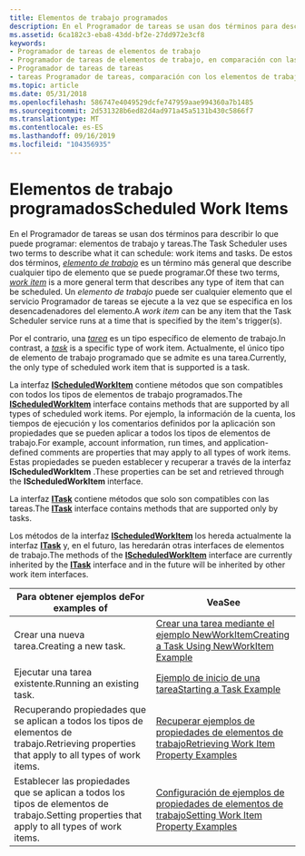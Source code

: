 ```yaml
---
title: Elementos de trabajo programados
description: En el Programador de tareas se usan dos términos para describir lo que puede programar elementos de trabajo y tareas.
ms.assetid: 6ca182c3-eba8-43dd-bf2e-27dd972e3cf8
keywords:
- Programador de tareas de elementos de trabajo
- Programador de tareas de elementos de trabajo, en comparación con las tareas
- Programador de tareas de tareas
- tareas Programador de tareas, comparación con los elementos de trabajo
ms.topic: article
ms.date: 05/31/2018
ms.openlocfilehash: 586747e4049529dcfe747959aae994360a7b1485
ms.sourcegitcommit: 2d531328b6ed82d4ad971a45a5131b430c5866f7
ms.translationtype: MT
ms.contentlocale: es-ES
ms.lasthandoff: 09/16/2019
ms.locfileid: "104356935"
---
```

# <a name="scheduled-work-items"></a><span data-ttu-id="12f29-107">Elementos de trabajo programados</span><span class="sxs-lookup"><span data-stu-id="12f29-107">Scheduled Work Items</span></span>

<span data-ttu-id="12f29-108">En el Programador de tareas se usan dos términos para describir lo que puede programar: elementos de trabajo y tareas.</span><span class="sxs-lookup"><span data-stu-id="12f29-108">The Task Scheduler uses two terms to describe what it can schedule: work items and tasks.</span></span> <span data-ttu-id="12f29-109">De estos dos términos, [*elemento de trabajo*](w.md) es un término más general que describe cualquier tipo de elemento que se puede programar.</span><span class="sxs-lookup"><span data-stu-id="12f29-109">Of these two terms, [*work item*](w.md) is a more general term that describes any type of item that can be scheduled.</span></span> <span data-ttu-id="12f29-110">Un *elemento de trabajo* puede ser cualquier elemento que el servicio Programador de tareas se ejecute a la vez que se especifica en los desencadenadores del elemento.</span><span class="sxs-lookup"><span data-stu-id="12f29-110">A *work item* can be any item that the Task Scheduler service runs at a time that is specified by the item's trigger(s).</span></span>

<span data-ttu-id="12f29-111">Por el contrario, una [*tarea*](t.md) es un tipo específico de elemento de trabajo.</span><span class="sxs-lookup"><span data-stu-id="12f29-111">In contrast, a [*task*](t.md) is a specific type of work item.</span></span> <span data-ttu-id="12f29-112">Actualmente, el único tipo de elemento de trabajo programado que se admite es una tarea.</span><span class="sxs-lookup"><span data-stu-id="12f29-112">Currently, the only type of scheduled work item that is supported is a task.</span></span>

<span data-ttu-id="12f29-113">La interfaz [**IScheduledWorkItem**](/windows/desktop/api/Mstask/nn-mstask-ischeduledworkitem) contiene métodos que son compatibles con todos los tipos de elementos de trabajo programados.</span><span class="sxs-lookup"><span data-stu-id="12f29-113">The [**IScheduledWorkItem**](/windows/desktop/api/Mstask/nn-mstask-ischeduledworkitem) interface contains methods that are supported by all types of scheduled work items.</span></span> <span data-ttu-id="12f29-114">Por ejemplo, la información de la cuenta, los tiempos de ejecución y los comentarios definidos por la aplicación son propiedades que se pueden aplicar a todos los tipos de elementos de trabajo.</span><span class="sxs-lookup"><span data-stu-id="12f29-114">For example, account information, run times, and application-defined comments are properties that may apply to all types of work items.</span></span> <span data-ttu-id="12f29-115">Estas propiedades se pueden establecer y recuperar a través de la interfaz **IScheduledWorkItem** .</span><span class="sxs-lookup"><span data-stu-id="12f29-115">These properties can be set and retrieved through the **IScheduledWorkItem** interface.</span></span>

<span data-ttu-id="12f29-116">La interfaz [**ITask**](/windows/desktop/api/Mstask/nn-mstask-itask) contiene métodos que solo son compatibles con las tareas.</span><span class="sxs-lookup"><span data-stu-id="12f29-116">The [**ITask**](/windows/desktop/api/Mstask/nn-mstask-itask) interface contains methods that are supported only by tasks.</span></span>

<span data-ttu-id="12f29-117">Los métodos de la interfaz [**IScheduledWorkItem**](/windows/desktop/api/Mstask/nn-mstask-ischeduledworkitem) los hereda actualmente la interfaz [**ITask**](/windows/desktop/api/Mstask/nn-mstask-itask) y, en el futuro, las heredarán otras interfaces de elementos de trabajo.</span><span class="sxs-lookup"><span data-stu-id="12f29-117">The methods of the [**IScheduledWorkItem**](/windows/desktop/api/Mstask/nn-mstask-ischeduledworkitem) interface are currently inherited by the [**ITask**](/windows/desktop/api/Mstask/nn-mstask-itask) interface and in the future will be inherited by other work item interfaces.</span></span>

| <span data-ttu-id="12f29-118">Para obtener ejemplos de</span><span class="sxs-lookup"><span data-stu-id="12f29-118">For examples of</span></span>                                              | <span data-ttu-id="12f29-119">Vea</span><span class="sxs-lookup"><span data-stu-id="12f29-119">See</span></span>                                                                                        |
|--------------------------------------------------------------|--------------------------------------------------------------------------------------------|
| <span data-ttu-id="12f29-120">Crear una nueva tarea.</span><span class="sxs-lookup"><span data-stu-id="12f29-120">Creating a new task.</span></span>                                         | [<span data-ttu-id="12f29-121">Crear una tarea mediante el ejemplo NewWorkItem</span><span class="sxs-lookup"><span data-stu-id="12f29-121">Creating a Task Using NewWorkItem Example</span></span>](creating-a-task-using-newworkitem-example.md) |
| <span data-ttu-id="12f29-122">Ejecutar una tarea existente.</span><span class="sxs-lookup"><span data-stu-id="12f29-122">Running an existing task.</span></span>                                    | [<span data-ttu-id="12f29-123">Ejemplo de inicio de una tarea</span><span class="sxs-lookup"><span data-stu-id="12f29-123">Starting a Task Example</span></span>](starting-a-task-example.md)                                     |
| <span data-ttu-id="12f29-124">Recuperando propiedades que se aplican a todos los tipos de elementos de trabajo.</span><span class="sxs-lookup"><span data-stu-id="12f29-124">Retrieving properties that apply to all types of work items.</span></span> | [<span data-ttu-id="12f29-125">Recuperar ejemplos de propiedades de elementos de trabajo</span><span class="sxs-lookup"><span data-stu-id="12f29-125">Retrieving Work Item Property Examples</span></span>](retrieving-work-item-property-examples.md)       |
| <span data-ttu-id="12f29-126">Establecer las propiedades que se aplican a todos los tipos de elementos de trabajo.</span><span class="sxs-lookup"><span data-stu-id="12f29-126">Setting properties that apply to all types of work items.</span></span>    | [<span data-ttu-id="12f29-127">Configuración de ejemplos de propiedades de elementos de trabajo</span><span class="sxs-lookup"><span data-stu-id="12f29-127">Setting Work Item Property Examples</span></span>](setting-work-item-property-examples.md)             |



 

 

 




